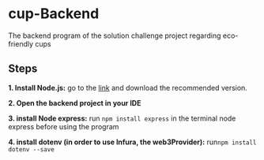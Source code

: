 # cup-Backend
The backend program of the solution challenge project regarding eco-friendly cups
## Steps
**1. Install Node.js:**
go to the [link](https://nodejs.org/en)  and download the recommended version. 

**2. Open the backend project in your IDE**

**3. install Node express:**
run `npm install express` in the terminal
node express before using the program

**4. install dotenv (in order to use Infura, the web3Provider):**
run`npm install dotenv --save`
